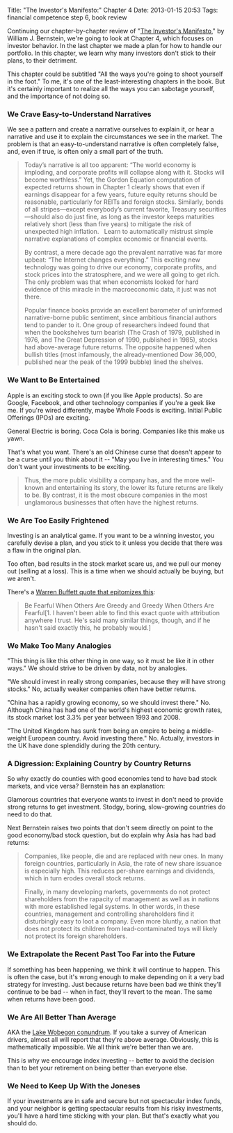 Title: "The Investor's Manifesto:" Chapter 4
Date: 2013-01-15 20:53
Tags: financial competence step 6, book review

Continuing our chapter-by-chapter review of "[The Investor's
Manifesto](/2012/12/30/the-investors-manifesto-by-william-j-bernstein "“The Investor’s Manifesto” by William J. Bernstein"),"
by William J. Bernstein, we're going to look at Chapter 4, which focuses
on investor behavior. In the last chapter we made a plan for how to
handle our portfolio. In this chapter, we learn why many investors don't
stick to their plans, to their detriment.

This chapter could be subtitled "All the ways you're going to shoot
yourself in the foot." To me, it's one of the least-interesting chapters
in the book. But it's certainly important to realize all the ways you
can sabotage yourself, and the importance of not doing so.

### We Crave Easy-to-Understand Narratives

We see a pattern and create a narrative ourselves to explain it, or hear
a narrative and use it to explain the circumstances we see in the
market. The problem is that an easy-to-understand narrative is often
completely false, and, even if true, is often only a small part of the
truth.

> Today’s narrative is all too apparent: “The world economy is
> imploding, and corporate profits will collapse along with it. Stocks
> will become worthless.” Yet, the Gordon Equation computation of
> expected returns shown in Chapter 1 clearly shows that even if
> earnings disappear for a few years, future equity returns should be
> reasonable, particularly for REITs and foreign stocks. Similarly,
> bonds of all stripes—except everybody’s current favorite, Treasury
> securities—should also do just fine, as long as the investor keeps
> maturities relatively short (less than five years) to mitigate the
> risk of unexpected high inflation.   Learn to automatically mistrust
> simple narrative explanations of complex economic or financial events.
>
> By contrast, a mere decade ago the prevalent narrative was far more
> upbeat: “The Internet changes everything.” This exciting new
> technology was going to drive our economy, corporate profits, and
> stock prices into the stratosphere, and we were all going to get rich.
> The only problem was that when economists looked for hard evidence of
> this miracle in the macroeconomic data, it just was not there.
>
> Popular finance books provide an excellent barometer of uninformed
> narrative-borne public sentiment, since ambitious financial authors
> tend to pander to it. One group of researchers indeed found that when
> the bookshelves turn bearish (The Crash of 1979, published in 1976,
> and The Great Depression of 1990, published in 1985), stocks had
> above-average future returns. The opposite happened when bullish
> titles (most infamously, the already-mentioned Dow 36,000, published
> near the peak of the 1999 bubble) lined the shelves.

### We Want to Be Entertained

Apple is an exciting stock to own (if you like Apple products). So are
Google, Facebook, and other technology companies if you're a geek like
me. If you're wired differently, maybe Whole Foods is exciting. Initial
Public Offerings (IPOs) are exciting.

General Electric is boring. Coca Cola is boring. Companies like this
make us yawn.

That's what you want. There's an old Chinese curse that doesn't appear
to be a curse until you think about it -- "May you live in interesting
times." You don't want your investments to be exciting.

> Thus, the more public visibility a company has, and the more
> well-known and entertaining its story, the lower its future returns
> are likely to be. By contrast, it is the most obscure companies in the
> most unglamorous businesses that often have the highest returns.

### We Are Too Easily Frightened

Investing is an analytical game. If you want to be a winning investor,
you carefully devise a plan, and you stick to it unless you decide that
there was a flaw in the original plan.

Too often, bad results in the stock market scare us, and we pull our
money out (selling at a loss). This is a time when we should actually be
buying, but we aren't.

There's a [Warren Buffett quote that epitomizes
this](http://www.goodreads.com/author/quotes/756.Warren_Buffett):

> Be Fearful When Others Are Greedy and Greedy When Others Are
> Fearful[1. I haven't been able to find this exact quote with
> attribution anywhere I trust. He's said many similar things, though,
> and if he hasn't said exactly this, he probably would.]

### We Make Too Many Analogies

"This thing is like this other thing in one way, so it must be like it
in other ways." We should strive to be driven by data, not by analogies.

"We should invest in really strong companies, because they will have
strong stocks." No, actually weaker companies often have better returns.

"China has a rapidly growing economy, so we should invest there." No.
Although China has had one of the world's highest economic growth rates,
its stock market lost 3.3% per year between 1993 and 2008.

"The United Kingdom has sunk from being an empire to being a
middle-weight European country. Avoid investing there." No. Actually,
investors in the UK have done splendidly during the 20th century.

### A Digression: Explaining Country by Country Returns

So why exactly do counties with good economies tend to have bad stock
markets, and vice versa? Bernstein has an explanation:

Glamorous countries that everyone wants to invest in don't need to
provide strong returns to get investment. Stodgy, boring, slow-growing
countries do need to do that.

Next Bernstein raises two points that don't seem directly on point to
the good economy/bad stock question, but do explain why Asia has had bad
returns:

> Companies, like people, die and are replaced with new ones. In many
> foreign countries, particularly in Asia, the rate of new share
> issuance is especially high. This reduces
> per-share earnings and dividends, which in turn erodes overall stock
> returns.
>
> Finally, in many developing markets, governments do not protect
> shareholders from the rapacity of management as well as in nations
> with more established legal systems. In other words, in these
> countries, management and controlling shareholders find it
> disturbingly easy to loot a company. Even more bluntly, a nation that
> does not protect its children from lead-contaminated toys will likely
> not protect its foreign shareholders.

### We Extrapolate the Recent Past Too Far into the Future

If something has been happening, we think it will continue to happen.
This is often the case, but it's wrong enough to make depending on it a
very bad strategy for investing. Just because returns have been bad we
think they'll continue to be bad -- when in fact, they'll revert to the
mean. The same when returns have been good.

### We Are All Better Than Average

AKA the [Lake Wobegon
conundrum](http://en.wikipedia.org/wiki/Illusory_superiority). If you
take a survey of American drivers, almost all will report that they're
above average. Obviously, this is mathematically impossible. We all
think we're better than we are.

This is why we encourage index investing -- better to avoid the decision
than to bet your retirement on being better than everyone else.

### We Need to Keep Up With the Joneses

If your investments are in safe and secure but not spectacular index
funds, and your neighbor is getting spectacular results from his risky
investments, you'll have a hard time sticking with your plan. But that's
exactly what you should do.

